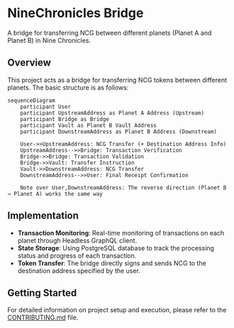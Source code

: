 # NineChronicles Bridge

A bridge for transferring NCG between different planets (Planet A and Planet B) in Nine Chronicles.

## Overview

This project acts as a bridge for transferring NCG tokens between different planets. The basic structure is as follows:

```mermaid
sequenceDiagram
    participant User
    participant UpstreamAddress as Planet A Address (Upstream)
    participant Bridge as Bridge
    participant Vault as Planet B Vault Address
    participant DownstreamAddress as Planet B Address (Downstream)
    
    User->>UpstreamAddress: NCG Transfer (+ Destination Address Info)
    UpstreamAddress-->>Bridge: Transaction Verification
    Bridge->>Bridge: Transaction Validation
    Bridge->>Vault: Transfer Instruction
    Vault->>DownstreamAddress: NCG Transfer
    DownstreamAddress-->>User: Final Receipt Confirmation
    
    Note over User,DownstreamAddress: The reverse direction (Planet B → Planet A) works the same way
```

## Implementation

- **Transaction Monitoring**: Real-time monitoring of transactions on each planet through Headless GraphQL client.
- **State Storage**: Using PostgreSQL database to track the processing status and progress of each transaction.
- **Token Transfer**: The bridge directly signs and sends NCG to the destination address specified by the user.

## Getting Started

For detailed information on project setup and execution, please refer to the [CONTRIBUTING.md](CONTRIBUTING.md) file.
